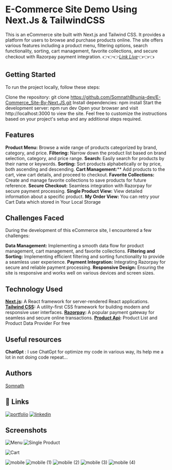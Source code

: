 
# E-Commerce Site Demo Using Next.Js & TailwindCSS

This is an eCommerce site built with Next.js and Tailwind CSS. It provides a platform for users to browse and purchase products online. The site offers various features including a product menu, filtering options, search functionality, sorting, cart management, favorite collections, and secure checkout with Razorpay payment integration.
👉👉👉[*Link Live*](https://e-commerce-site-by-nextjs.netlify.app/)👈👈👈

## Getting Started
To run the project locally, follow these steps:

Clone the repository: git clone https://github.com/SomnathBhunia-dev/E-Commerce_Site-By-Next.JS.git
Install dependencies: npm install
Start the development server: npm run dev
Open your browser and visit http://localhost:3000 to view the site.
Feel free to customize the instructions based on your project's setup and any additional steps required.



## Features
**Product Menu:** Browse a wide range of products categorized by brand, category, and price.
**Filtering:** Narrow down the product list based on brand selection, category, and price range.
**Search:** Easily search for products by their name or keywords.
**Sorting:** Sort products alphabetically or by price, both ascending and descending.
**Cart Management:**** Add products to the cart, view cart details, and proceed to checkout.
**Favorite Collections:** Create and manage favorite collections to save products for future reference.
**Secure Checkout:** Seamless integration with Razorpay for secure payment processing.
**Single Product View:** View detailed information about a specific product.
**My Order View:** You can retry your Cart Data which stored in Your Local Storage

## Challenges Faced
During the development of this eCommerce site, I encountered a few challenges:

**Data Management:** Implementing a smooth data flow for product management, cart management, and favorite collections.
**Filtering and Sorting:** Implementing efficient filtering and sorting functionality to provide a seamless user experience.
**Payment Integration:** Integrating Razorpay for secure and reliable payment processing.
**Responsive Design:** Ensuring the site is responsive and works well on various devices and screen sizes.
## Technology Used
**[Next.js](https://nextjs.org/):** A React framework for server-rendered React applications.
**[Tailwind CSS](https://tailwindcss.com/):** A utility-first CSS framework for building modern and responsive user interfaces.
**[Razorpay](https://razorpay.com/):** A popular payment gateway for seamless and secure online transactions.
**[Product Api](https://dummyjson.com):** Product List and Product Data Provider For free

## Useful resources
**ChatGpt** : I use ChatGpt for optimize my code in various way, its help me a lot in not doing code repeat...
## Authors

[Somnath](https://github.com/SomnathBhunia-dev)


## 🔗 Links
[![portfolio](https://img.shields.io/badge/my_portfolio-000?style=for-the-badge&logo=ko-fi&logoColor=white)](https://github.com/SomnathBhunia-dev)
[![linkedin](https://img.shields.io/badge/linkedin-0A66C2?style=for-the-badge&logo=linkedin&logoColor=white)](https://www.linkedin.com/in/somnath-bhunia-web-developer)


## Screenshots
![Menu](https://github.com/SomnathBhunia-dev/E-Commerce_Site-By-Next.JS/assets/114075731/58979edf-3185-4360-bae7-af014d537717)
![Single Product](https://github.com/SomnathBhunia-dev/E-Commerce_Site-By-Next.JS/assets/114075731/7265a1c3-bd8f-44ba-b4d0-08f500875414)

![Cart](https://github.com/SomnathBhunia-dev/E-Commerce_Site-By-Next.JS/assets/114075731/2d0ceb80-3a07-4c55-92e5-e17380a9e04c)

![mobile](https://github.com/SomnathBhunia-dev/E-Commerce_Site-By-Next.JS/assets/114075731/dcfcac01-bff2-4fd6-bdaf-ee5ac0f9d18f)
![mobile (1)](https://github.com/SomnathBhunia-dev/E-Commerce_Site-By-Next.JS/assets/114075731/e78f1e0b-63b6-403d-8bfc-61300d2d8a6f)
![mobile (2)](https://github.com/SomnathBhunia-dev/E-Commerce_Site-By-Next.JS/assets/114075731/38309282-70bb-4701-a02c-5704dd101ebe)
![mobile (3)](https://github.com/SomnathBhunia-dev/E-Commerce_Site-By-Next.JS/assets/114075731/827d896f-41dc-49fb-a1d0-40d0f34ccea0)
![mobile (4)](https://github.com/SomnathBhunia-dev/E-Commerce_Site-By-Next.JS/assets/114075731/753aac65-a249-4348-b492-d5bca9d68f41)
